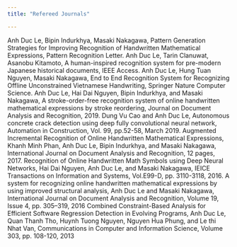 ```yaml
---
title: "Refereed Journals"

---
```

Anh Duc Le, Bipin Indurkhya, Masaki Nakagawa, Pattern Generation Strategies for Improving Recognition of Handwritten Mathematical Expressions, Pattern Recognition Letter.
Anh Duc Le, Tarin Clanuwat, Asanobu Kitamoto, A human-inspired recognition system for pre-modern Japanese historical documents, IEEE Access.
Anh Duc Le, Hung Tuan Nguyen, Masaki Nakagawa, End to End Recognition System for Recognizing Offline Unconstrained Vietnamese Handwriting, Springer Nature Computer Science.
Anh Duc Le, Hai Dai Nguyen, Bipin Indurkhya, and Masaki Nakagawa, A stroke-order-free recognition system of online handwritten mathematical expressions by stroke reordering, Journal on Document Analysis and Recognition, 2019.
Dung Vu Cao and Anh Duc Le, Autonomous concrete crack detection using deep fully convolutional neural network, Automation in Construction, Vol. 99, pp.52-58, March 2019.
Augmented Incremental Recognition of Online Handwritten Mathematical Expressions, Khanh Minh Phan, Anh Duc Le, Bipin Indurkhya, and Masaki Nakagawa, International Journal on Document Analysis and Recognition, 12 pages, 2017. 
Recognition of Online Handwritten Math Symbols using Deep Neural Networks, Hai Dai Nguyen, Anh Duc Le, and Masaki Nakagawa, IEICE Transactions on Information and Systems, Vol.E99-D, pp. 3110-3118, 2016.
A system for recognizing online handwritten mathematical expressions by using improved structural analysis, Anh Duc Le and Masaki Nakagawa, International Journal on Document Analysis and Recognition, Volume 19, Issue 4, pp. 305–319, 2016
Combined Constraint-Based Analysis for Efficient Software Regression Detection in Evolving Programs, Anh Duc Le, Quan Thanh Tho, Huynh Tuong Nguyen, Nguyen Hua Phung, and Le thi Nhat Van, Communications in Computer and Information Science, Volume 303, pp. 108-120, 2013
